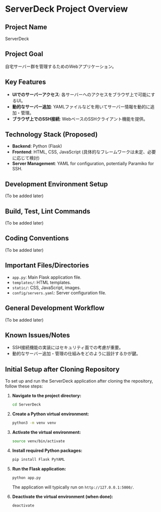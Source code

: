 # ServerDeck Project Overview

## Project Name
ServerDeck

## Project Goal
自宅サーバー群を管理するためのWebアプリケーション。

## Key Features
- **UIでのサーバーアクセス**: 各サーバーへのアクセスをブラウザ上で可能にするUI。
- **動的なサーバー追加**: YAMLファイルなどを用いてサーバー情報を動的に追加・管理。
- **ブラウザ上でのSSH接続**: WebベースのSSHクライアント機能を提供。

## Technology Stack (Proposed)
- **Backend**: Python (Flask)
- **Frontend**: HTML, CSS, JavaScript (具体的なフレームワークは未定、必要に応じて検討)
- **Server Management**: YAML for configuration, potentially Paramiko for SSH.

## Development Environment Setup
(To be added later)

## Build, Test, Lint Commands
(To be added later)

## Coding Conventions
(To be added later)

## Important Files/Directories
- `app.py`: Main Flask application file.
- `templates/`: HTML templates.
- `static/`: CSS, JavaScript, images.
- `config/servers.yaml`: Server configuration file.

## General Development Workflow
(To be added later)

## Known Issues/Notes
- SSH接続機能の実装にはセキュリティ面での考慮が重要。
- 動的なサーバー追加・管理の仕組みをどのように設計するかが鍵。

## Initial Setup after Cloning Repository

To set up and run the ServerDeck application after cloning the repository, follow these steps:

1.  **Navigate to the project directory:**
    ```bash
    cd ServerDeck
    ```

2.  **Create a Python virtual environment:**
    ```bash
    python3 -m venv venv
    ```

3.  **Activate the virtual environment:**
    ```bash
    source venv/bin/activate
    ```

4.  **Install required Python packages:**
    ```bash
    pip install Flask PyYAML
    ```

5.  **Run the Flask application:**
    ```bash
    python app.py
    ```
    The application will typically run on `http://127.0.0.1:5000/`.

6.  **Deactivate the virtual environment (when done):**
    ```bash
    deactivate
    ```